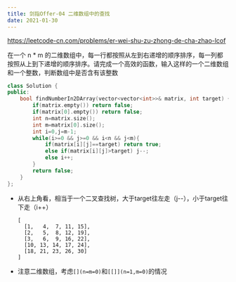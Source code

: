 ```yaml
---
title: 剑指Offer-04 二维数组中的查找
date: 2021-01-30
---
```


<https://leetcode-cn.com/problems/er-wei-shu-zu-zhong-de-cha-zhao-lcof>

在一个 n * m 的二维数组中，每一行都按照从左到右递增的顺序排序，每一列都按照从上到下递增的顺序排序。请完成一个高效的函数，输入这样的一个二维数组和一个整数，判断数组中是否含有该整数

```c++
class Solution {
public:
    bool findNumberIn2DArray(vector<vector<int>>& matrix, int target) {
        if(matrix.empty()) return false;
        if(matrix[0].empty()) return false;
        int n=matrix.size();
        int m=matrix[0].size();
        int i=0,j=m-1;
        while(i>=0 && j>=0 && i<n && j<m){
            if(matrix[i][j]==target) return true;
            else if(matrix[i][j]>target) j--;
            else i++;
        }
        return false;
    }
};
```

- 从右上角看，相当于一个二叉查找树，大于target往左走（j--），小于target往下走（i++）

  ```
  [
    [1,   4,  7, 11, 15],
    [2,   5,  8, 12, 19],
    [3,   6,  9, 16, 22],
    [10, 13, 14, 17, 24],
    [18, 21, 23, 26, 30]
  ]
  ```

- 注意二维数组，考虑`[](n=m=0)`和`[[]](n=1,m=0)`的情况

